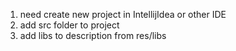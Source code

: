 1) need create new project in IntellijIdea or other IDE
2) add src folder to project
3) add libs to description from res/libs 